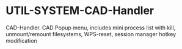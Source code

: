 # UTIL-SYSTEM-CAD-Handler
CAD-Handler. CAD Popup menu, includes mini process list with kill, unmount/remount filesystems, WPS-reset, session manager hotkey modification
